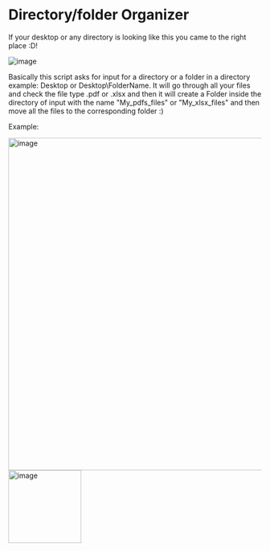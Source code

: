 # Directory/folder Organizer
If your desktop or any directory is looking like this you came to the right place :D!


![image](https://github.com/rodas96/Directory-folder-Organizer/assets/108375741/4545f6d3-fa6f-4d4d-8015-2d6d4450ffab)

Basically this script asks for input for a directory or a folder in a directory example: Desktop or Desktop\FolderName. It will go through all your files and check the file type .pdf or .xlsx and then it will create a Folder inside the directory of input with the name "My_pdfs_files" or "My_xlsx_files" and then move all the files to the corresponding folder :)

Example:

<img width="661" alt="image" src="https://github.com/rodas96/Directory-folder-Organizer/assets/108375741/09089129-a4b9-4f67-a2dc-a78e8b288fd9">

<img width="145" alt="image" src="https://github.com/rodas96/Directory-folder-Organizer/assets/108375741/dacd654a-6640-40b9-ac29-70b4bafe62b3">




